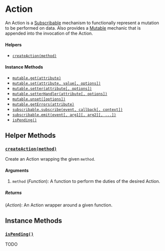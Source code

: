 # Action

An Action is a [Subscribable](Subscribable.md) mechanism to functionally represent a mutation to be performed on data. Also provides a [Mutable](Mutable.md) mechanic that is appended into the invocation of the Action.

#### Helpers

- [`createAction(method)`](#helper-createAction)

#### Instance Methods

- [`mutable.get(attribute)`](Mutable.md#get)
- [`mutable.set(attribute, value[, options])`](Mutable.md#set)
- [`mutable.setter(attribute[, options])`](Mutable.md#setter)
- [`mutable.setterHandler(attribute[, options])`](Mutable.md#setterHandler)
- [`mutable.unset([options])`](Mutable.md#unset)
- [`mutable.getErrors(attribute)`](Mutable.md#getErrors)
- [`subscribable.subscribe(event, callback[, context])`](Subscribable.md#subscribe)
- [`subscribable.emit(event[, arg1][, arg2][, ...])`](Subscribable.md#emit)
- [`isPending()`](Action.md#isPending)


## Helper Methods

### <a id='helper-createAction'></a>[`createAction(method)`](#helper-createAction)

Create an Action wrapping the given `method`.

#### Arguments

1. `method` (*Function*): A function to perform the duties of the desired Action.

##### Returns

(*Action*): An Action wrapper around a given function.


## Instance Methods

### <a id='isPending'></a>[`isPending()`](#isPending)

TODO
